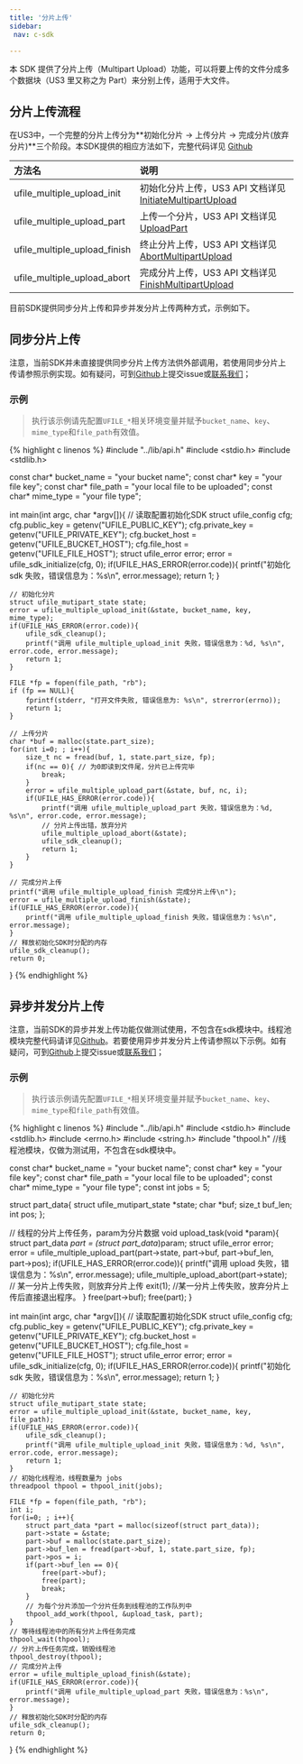 ```yaml
--- 
title: '分片上传'
sidebar:
 nav: c-sdk

---
```




本 SDK 提供了分片上传（Multipart Upload）功能，可以将要上传的文件分成多个数据块（US3 里又称之为 Part）来分别上传，适用于大文件。

## 分片上传流程

在US3中，一个完整的分片上传分为**初始化分片 -> 上传分片 -> 完成分片(放弃分片)**三个阶段。本SDK提供的相应方法如下，完整代码详见 [Github](https://github.com/ufilesdk-dev/ufile-csdk/blob/master/lib/ufile_mput.c)

| 方法名                       | 说明                                                         |
| :--------------------------- | :----------------------------------------------------------- |
| ufile_multiple_upload_init   | 初始化分片上传，US3 API 文档详见 [InitiateMultipartUpload](https://docs.ucloud.cn/api/ufile-api/initiate_multipart_upload) |
| ufile_multiple_upload_part   | 上传一个分片，US3 API 文档详见 [UploadPart](https://docs.ucloud.cn/api/ufile-api/upload_part) |
| ufile_multiple_upload_finish | 终止分片上传，US3 API 文档详见 [AbortMultipartUpload](https://docs.ucloud.cn/api/ufile-api/abort_multipart_upload) |
| ufile_multiple_upload_abort  | 完成分片上传，US3 API 文档详见 [FinishMultipartUpload](https://docs.ucloud.cn/api/ufile-api/finish_multipart_upload) |

目前SDK提供同步分片上传和异步并发分片上传两种方式，示例如下。	

## 同步分片上传

注意，当前SDK并未直接提供同步分片上传方法供外部调用，若使用同步分片上传请参照示例实现。如有疑问，可到[Github](https://github.com/ufilesdk-dev/ufile-csdk/issues)上提交issue或[联系我们](https://spt.ucloud.cn/)；

### 示例

> 执行该示例请先配置`UFILE_*`相关环境变量并赋予`bucket_name`、`key`、`mime_type`和`file_path`有效值。

<div class="copyable" markdown="1">

{% highlight c linenos %}
#include "../lib/api.h"
#include <stdio.h>
#include <stdlib.h>

const char* bucket_name = "your bucket name";
const char* key = "your file key";
const char* file_path = "your local file to be uploaded";
const char* mime_type = "your file type";

int main(int argc, char *argv[]){
     // 读取配置初始化SDK
    struct ufile_config cfg;
    cfg.public_key = getenv("UFILE_PUBLIC_KEY");
    cfg.private_key = getenv("UFILE_PRIVATE_KEY");
    cfg.bucket_host = getenv("UFILE_BUCKET_HOST");
    cfg.file_host = getenv("UFILE_FILE_HOST");
    struct ufile_error error;
    error = ufile_sdk_initialize(cfg, 0);
    if(UFILE_HAS_ERROR(error.code)){
        printf("初始化 sdk 失败，错误信息为：%s\n", error.message);
        return 1;
    }

    // 初始化分片
    struct ufile_mutipart_state state;
    error = ufile_multiple_upload_init(&state, bucket_name, key, mime_type);
    if(UFILE_HAS_ERROR(error.code)){
        ufile_sdk_cleanup();
        printf("调用 ufile_multiple_upload_init 失败，错误信息为：%d, %s\n", error.code, error.message);
        return 1;
    }
    
    FILE *fp = fopen(file_path, "rb");
    if (fp == NULL){
        fprintf(stderr, "打开文件失败, 错误信息为: %s\n", strerror(errno));
        return 1;
    }
    
    // 上传分片
    char *buf = malloc(state.part_size); 
    for(int i=0; ; i++){
        size_t nc = fread(buf, 1, state.part_size, fp);
        if(nc == 0){ // 为0即读到文件尾，分片已上传完毕
            break;
        }
        error = ufile_multiple_upload_part(&state, buf, nc, i);
        if(UFILE_HAS_ERROR(error.code)){
            printf("调用 ufile_multiple_upload_part 失败，错误信息为：%d, %s\n", error.code, error.message);
            // 分片上传出错，放弃分片
            ufile_multiple_upload_abort(&state);
            ufile_sdk_cleanup();
            return 1;
        }
    }

    // 完成分片上传
    printf("调用 ufile_multiple_upload_finish 完成分片上传\n");
    error = ufile_multiple_upload_finish(&state);
    if(UFILE_HAS_ERROR(error.code)){
        printf("调用 ufile_multiple_upload_finish 失败，错误信息为：%s\n", error.message);
    }
    // 释放初始化SDK时分配的内存
    ufile_sdk_cleanup();
    return 0;
}
{% endhighlight %}
</div>

## 异步并发分片上传

注意，当前SDK的异步并发上传功能仅做测试使用，不包含在sdk模块中。线程池模块完整代码请详见[Github](https://github.com/ufilesdk-dev/ufile-csdk/blob/master/lib/thpool.c)。若要使用异步并发分片上传请参照以下示例。如有疑问，可到[Github](https://github.com/ufilesdk-dev/ufile-csdk/issues)上提交issue或[联系我们](https://spt.ucloud.cn/)；

### 示例

> 执行该示例请先配置`UFILE_*`相关环境变量并赋予`bucket_name`、`key`、`mime_type`和`file_path`有效值。

<div class="copyable" markdown="1">

{% highlight c linenos %}
#include "../lib/api.h"
#include <stdio.h>
#include <stdlib.h>
#include <errno.h>
#include <string.h>
#include "thpool.h" //线程池模块，仅做为测试用，不包含在sdk模块中。

const char* bucket_name = "your bucket name";
const char* key = "your file key";
const char* file_path = "your local file to be uploaded";
const char* mime_type = "your file type";
const int  jobs = 5;

struct part_data{
    struct ufile_mutipart_state *state;
    char *buf;
    size_t buf_len;
    int pos;
};

// 线程的分片上传任务，param为分片数据
void upload_task(void *param){
    struct part_data *part = (struct part_data*)param;
    struct ufile_error error;
    error = ufile_multiple_upload_part(part->state, part->buf, part->buf_len, part->pos);
    if(UFILE_HAS_ERROR(error.code)){
        printf("调用 upload 失败，错误信息为：%s\n", error.message);
        ufile_multiple_upload_abort(part->state); // 某一分片上传失败，则放弃分片上传
        exit(1); //某一分片上传失败，放弃分片上传后直接退出程序。
    }
    free(part->buf);
    free(part);
}


int main(int argc, char *argv[]){
    // 读取配置初始化SDK
    struct ufile_config cfg;
    cfg.public_key = getenv("UFILE_PUBLIC_KEY");
    cfg.private_key = getenv("UFILE_PRIVATE_KEY");
    cfg.bucket_host = getenv("UFILE_BUCKET_HOST");
    cfg.file_host = getenv("UFILE_FILE_HOST");
    struct ufile_error error;
    error = ufile_sdk_initialize(cfg, 0);
    if(UFILE_HAS_ERROR(error.code)){
        printf("初始化 sdk 失败，错误信息为：%s\n", error.message);
        return 1;
    }

    // 初始化分片
    struct ufile_mutipart_state state;
    error = ufile_multiple_upload_init(&state, bucket_name, key, file_path);
    if(UFILE_HAS_ERROR(error.code)){
        ufile_sdk_cleanup();
        printf("调用 ufile_multiple_upload_init 失败，错误信息为：%d, %s\n", error.code, error.message);
        return 1;
    }
    // 初始化线程池，线程数量为 jobs
    threadpool thpool = thpool_init(jobs); 
    
    FILE *fp = fopen(file_path, "rb");
    int i;
    for(i=0; ; i++){
        struct part_data *part = malloc(sizeof(struct part_data));
        part->state = &state;
        part->buf = malloc(state.part_size);
        part->buf_len = fread(part->buf, 1, state.part_size, fp);
        part->pos = i;
        if(part->buf_len == 0){
            free(part->buf);
            free(part);
            break;
        }
        // 为每个分片添加一个分片任务到线程池的工作队列中
        thpool_add_work(thpool, &upload_task, part);
    }
    // 等待线程池中的所有分片上传任务完成
    thpool_wait(thpool);
    // 分片上传任务完成，销毁线程池
    thpool_destroy(thpool);
    // 完成分片上传
    error = ufile_multiple_upload_finish(&state);
    if(UFILE_HAS_ERROR(error.code)){
        printf("调用 ufile_multiple_upload_part 失败，错误信息为：%s\n", error.message);
    }
    // 释放初始化SDK时分配的内存
    ufile_sdk_cleanup();
    return 0;
}
{% endhighlight %}
</div>